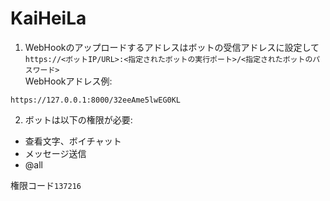 # KaiHeiLa
1. WebHookのアップロードするアドレスはボットの受信アドレスに設定して`https://<ボットIP/URL>:<指定されたボットの実行ポート>/<指定されたボットのパスワード>`  
WebHookアドレス例:
```
https://127.0.0.1:8000/32eeAme5lwEG0KL
```

2. ボットは以下の権限が必要:
* 查看文字、ボイチャット
* メッセージ送信
* @all

権限コード`137216`
